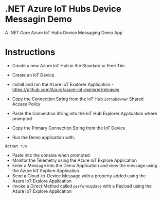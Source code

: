 # .NET Azure IoT Hubs Device Messagin Demo

A .NET Core Azure IoT Hubs Device Messaging Demo App

# Instructions

- Create a new Azure IoT Hub in the Standard or Free Tier.
- Create an IoT Device.
- Install and run the Azure IoT Explorer Application - https://github.com/Azure/azure-iot-explorer/releases
- Copy the Connection String from the IoT Hub `iothubowner` Shared Access Policy
- Paste the Connection String into the IoT Hub Explorer Application where prompted
- Copy the Primary Connection String from the IoT Device

- Run the Demo application with;

```
dotnet run
```

- Paste into the console when prompted
- Monitor the Telemetry using the Azure IoT Explore Application
- Enter a Message into the Demo Application and view the message using the Azure IoT Explore Application
- Send a Cloud-to-Device Message with a property added using the Azure IoT Explore Application
- Invoke a Direct Method called `performUpdate` with a Payload using the Azure IoT Explore Application